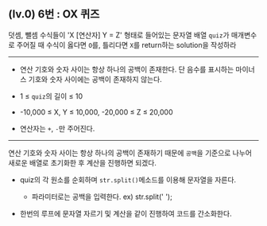 ## (lv.0) 6번 : OX 퀴즈
덧셈, 뺄셈 수식들이 'X [연산자] Y = Z' 형태로 들어있는 문자열 배열 `quiz`가 매개변수로 주어질 때 수식이 옳다면 `O`를, 틀리다면 `X`를 return하는 solution을 작성하라

***

* 연산 기호와 숫자 사이는 항상 하나의 공백이 존재한다. 단 음수를 표시하는 마이너스 기호와 숫자 사이에는 공백이 존재하지 않는다.

* 1 ≤ `quiz`의 길이 ≤ 10

* -10,000 ≤ X, Y ≤ 10,000, -20,000 ≤ Z ≤ 20,000

* 연산자는 `+`, `-`만 주어진다.

***

연산 기호와 숫자 사이는 항상 하나의 공백이 존재하기 때문에 `공백`을 기준으로 나누어 새로운 배열로 초기화한 후 계산을 진행하면 되겠다. 

* quiz의 각 원소를 순회하며 `str.split()`메소드를 이용해 문자열을 자른다.
    - 파라미터로는 공백을 입력한다. ex) str.split(' ');

* 한번의 루프에 문자열 자르기 및 계산을 같이 진행하여 코드를 간소화한다.

